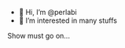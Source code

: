 - 👋 Hi, I’m @perlabi
- 👀 I’m interested in many stuffs

Show must go on...

<!---
perlabi/perlabi is a ✨ special ✨ repository because its `README.md` (this file) appears on your GitHub profile.
You can click the Preview link to take a look at your changes.
--->
